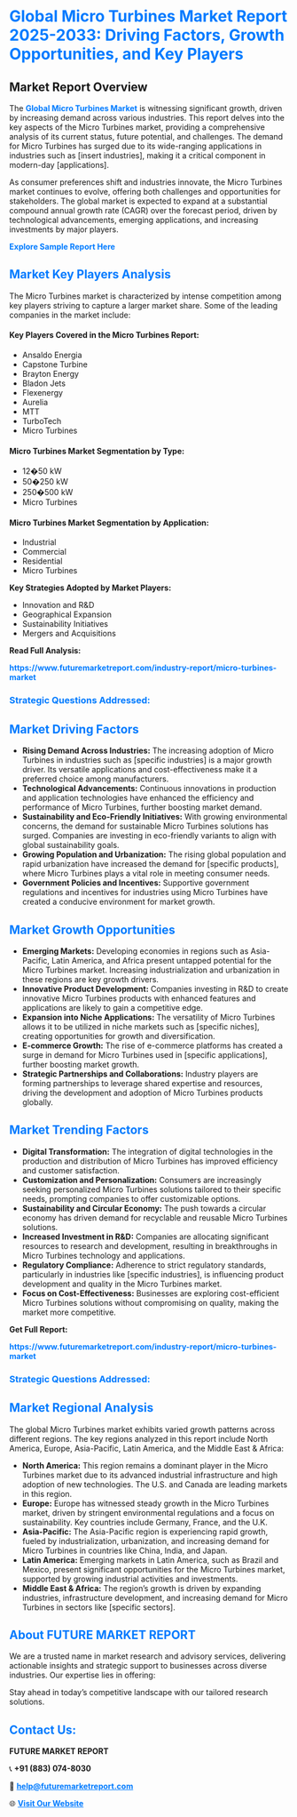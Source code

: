 <h1 style="color: #007BFF;">Global Micro Turbines Market Report 2025-2033: Driving Factors, Growth Opportunities, and Key Players</h1>

<section id="overview">
<h2>Market Report Overview</h2>
<p>The <a href="https://www.futuremarketreport.com/industry-report/micro-turbines-market" style="color: #007BFF; text-decoration: none;"><strong>Global Micro Turbines Market</strong></a> is witnessing significant growth, driven by increasing demand across various industries. This report delves into the key aspects of the Micro Turbines market, providing a comprehensive analysis of its current status, future potential, and challenges. The demand for Micro Turbines has surged due to its wide-ranging applications in industries such as [insert industries], making it a critical component in modern-day [applications].</p>
<p>As consumer preferences shift and industries innovate, the Micro Turbines market continues to evolve, offering both challenges and opportunities for stakeholders. The global market is expected to expand at a substantial compound annual growth rate (CAGR) over the forecast period, driven by technological advancements, emerging applications, and increasing investments by major players.</p>
</section>

<section id="overview">
<p><a href="https://www.futuremarketreport.com/request-sample/reportId=110429" style="color: #007BFF; text-decoration: none;"><strong>Explore Sample Report Here</strong></a></p>
</section>

<section id="key-players">
<h2 style="color: #007BFF;">Market Key Players Analysis</h2>
<p>The Micro Turbines market is characterized by intense competition among key players striving to capture a larger market share. Some of the leading companies in the market include:</p>
<h4>Key Players Covered in the Micro Turbines Report:</h4>
<ul><li>Ansaldo Energia</li><li>Capstone Turbine</li><li>Brayton Energy</li><li>Bladon Jets</li><li>Flexenergy</li><li>Aurelia</li><li>MTT</li><li>TurboTech</li><li>Micro Turbines</li></ul>
<h4>Micro Turbines Market Segmentation by Type:</h4>
<ul><li>12�50 kW</li><li>50�250 kW</li><li>250�500 kW</li><li>Micro Turbines</li></ul>

<h4>Micro Turbines Market Segmentation by Application:</h4>
<ul><li>Industrial</li><li>Commercial</li><li>Residential</li><li>Micro Turbines</li></ul>
<p><strong>Key Strategies Adopted by Market Players:</strong></p>
<ul>
<li>Innovation and R&D</li>
<li>Geographical Expansion</li>
<li>Sustainability Initiatives</li>
<li>Mergers and Acquisitions</li>
</ul>
</section>

<section>
<p><strong>Read Full Analysis: </strong></p><a href="https://www.futuremarketreport.com/industry-report/micro-turbines-market" style="color: #007BFF; text-decoration: none;"><strong>https://www.futuremarketreport.com/industry-report/micro-turbines-market</strong></a>
<h3 style="color: #007BFF;">Strategic Questions Addressed:</h3>
</section>

<section id="driving-factors">
<h2 style="color: #007BFF;">Market Driving Factors</h2>
<ul>
<li><strong>Rising Demand Across Industries:</strong> The increasing adoption of Micro Turbines in industries such as [specific industries] is a major growth driver. Its versatile applications and cost-effectiveness make it a preferred choice among manufacturers.</li>
<li><strong>Technological Advancements:</strong> Continuous innovations in production and application technologies have enhanced the efficiency and performance of Micro Turbines, further boosting market demand.</li>
<li><strong>Sustainability and Eco-Friendly Initiatives:</strong> With growing environmental concerns, the demand for sustainable Micro Turbines solutions has surged. Companies are investing in eco-friendly variants to align with global sustainability goals.</li>
<li><strong>Growing Population and Urbanization:</strong> The rising global population and rapid urbanization have increased the demand for [specific products], where Micro Turbines plays a vital role in meeting consumer needs.</li>
<li><strong>Government Policies and Incentives:</strong> Supportive government regulations and incentives for industries using Micro Turbines have created a conducive environment for market growth.</li>
</ul>
</section>

<section id="growth-opportunities">
<h2 style="color: #007BFF;">Market Growth Opportunities</h2>
<ul>
<li><strong>Emerging Markets:</strong> Developing economies in regions such as Asia-Pacific, Latin America, and Africa present untapped potential for the Micro Turbines market. Increasing industrialization and urbanization in these regions are key growth drivers.</li>
<li><strong>Innovative Product Development:</strong> Companies investing in R&D to create innovative Micro Turbines products with enhanced features and applications are likely to gain a competitive edge.</li>
<li><strong>Expansion into Niche Applications:</strong> The versatility of Micro Turbines allows it to be utilized in niche markets such as [specific niches], creating opportunities for growth and diversification.</li>
<li><strong>E-commerce Growth:</strong> The rise of e-commerce platforms has created a surge in demand for Micro Turbines used in [specific applications], further boosting market growth.</li>
<li><strong>Strategic Partnerships and Collaborations:</strong> Industry players are forming partnerships to leverage shared expertise and resources, driving the development and adoption of Micro Turbines products globally.</li>
</ul>
</section>

<section id="trending-factors">
<h2 style="color: #007BFF;">Market Trending Factors</h2>
<ul>
<li><strong>Digital Transformation:</strong> The integration of digital technologies in the production and distribution of Micro Turbines has improved efficiency and customer satisfaction.</li>
<li><strong>Customization and Personalization:</strong> Consumers are increasingly seeking personalized Micro Turbines solutions tailored to their specific needs, prompting companies to offer customizable options.</li>
<li><strong>Sustainability and Circular Economy:</strong> The push towards a circular economy has driven demand for recyclable and reusable Micro Turbines solutions.</li>
<li><strong>Increased Investment in R&D:</strong> Companies are allocating significant resources to research and development, resulting in breakthroughs in Micro Turbines technology and applications.</li>
<li><strong>Regulatory Compliance:</strong> Adherence to strict regulatory standards, particularly in industries like [specific industries], is influencing product development and quality in the Micro Turbines market.</li>
<li><strong>Focus on Cost-Effectiveness:</strong> Businesses are exploring cost-efficient Micro Turbines solutions without compromising on quality, making the market more competitive.</li>
</ul>
</section>

<section>
<p><strong>Get Full Report: </strong></p><a href="https://www.futuremarketreport.com/industry-report/micro-turbines-market" style="color: #007BFF; text-decoration: none;"><strong>https://www.futuremarketreport.com/industry-report/micro-turbines-market</strong></a>
<h3 style="color: #007BFF;">Strategic Questions Addressed:</h3>
</section>


<section id="regional-analysis">
<h2 style="color: #007BFF;">Market Regional Analysis</h2>
<p>The global Micro Turbines market exhibits varied growth patterns across different regions. The key regions analyzed in this report include North America, Europe, Asia-Pacific, Latin America, and the Middle East & Africa:</p>
<ul>
<li><strong>North America:</strong> This region remains a dominant player in the Micro Turbines market due to its advanced industrial infrastructure and high adoption of new technologies. The U.S. and Canada are leading markets in this region.</li>
<li><strong>Europe:</strong> Europe has witnessed steady growth in the Micro Turbines market, driven by stringent environmental regulations and a focus on sustainability. Key countries include Germany, France, and the U.K.</li>
<li><strong>Asia-Pacific:</strong> The Asia-Pacific region is experiencing rapid growth, fueled by industrialization, urbanization, and increasing demand for Micro Turbines in countries like China, India, and Japan.</li>
<li><strong>Latin America:</strong> Emerging markets in Latin America, such as Brazil and Mexico, present significant opportunities for the Micro Turbines market, supported by growing industrial activities and investments.</li>
<li><strong>Middle East & Africa:</strong> The region’s growth is driven by expanding industries, infrastructure development, and increasing demand for Micro Turbines in sectors like [specific sectors].</li>
</ul>
</section>

<footer>
<h2 style="color: #007BFF;">About FUTURE MARKET REPORT</h2>
<p>We are a trusted name in market research and advisory services, delivering actionable insights and strategic support to businesses across diverse industries. Our expertise lies in offering:</p>

<p>Stay ahead in today’s competitive landscape with our tailored research solutions.</p>

<h2 style="color: #007BFF;">Contact Us:</h2>
<p><strong>FUTURE MARKET REPORT</strong></p>
<p>📞 <strong>+91 (883) 074-8030</strong></p>
<p>📧 <strong><a href="mailto:help@futuremarketreport.com" style="color: #007BFF;">help@futuremarketreport.com</a></strong></p>
<p>🌐 <strong><a href="https://www.futuremarketreport.com/" style="color: #007BFF;">Visit Our Website</a></strong></p>
</footer>